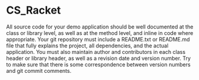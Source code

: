 # CS_Racket
All source code for your demo application should be well documented at the class or library level, as well as at the method level, and inline in code where appropriate. Your git repository must include a README.txt or README.md file that fully explains the project, all dependencies, and the actual application. You must also maintain author and contributors in each class header or library header, as well as a revision date and version number. Try to make sure that there is some correspondence between version numbers and git commit comments.
